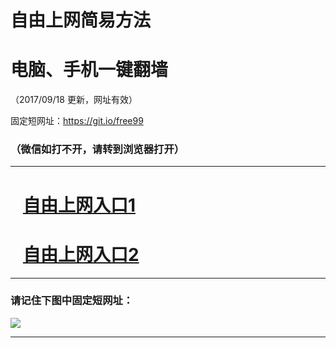 ﻿# 自由上网简易方法

# 电脑、手机一键翻墙

（2017/09/18 更新，网址有效）

固定短网址：https://git.io/free99

### （微信如打不开，请转到浏览器打开）


***





# &nbsp;&nbsp; <a href="http://ft64983859.fwq-tz1005.info/fwqtz01.html?t=091800110714 " target="_blank">自由上网入口1</a>
# &nbsp;&nbsp; <a href="http://ft2585027797.fwq-tz1006.info/fwqtz02.html?t=091800116167 " target="_blank">自由上网入口2</a>
***

### 请记住下图中固定短网址：

<img src="https://s3-us-west-2.amazonaws.com/fwq-1001/yjfq-20170905okok.png" /> 


***

